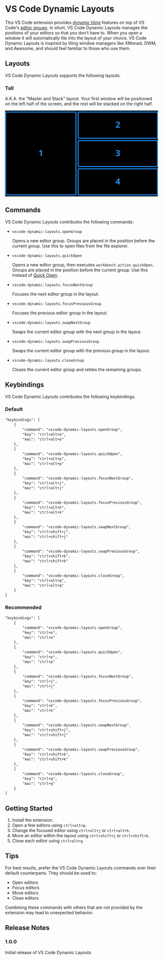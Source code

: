 # VS Code Dynamic Layouts

This VS Code extension provides [dynamic tiling](https://en.wikipedia.org/wiki/Dynamic_window_manager) features on top of VS Code's [editor groups](https://code.visualstudio.com/docs/getstarted/userinterface#_editor-groups). In short, VS Code Dynamic Layouts manages the positions of your editors so that you don't have to. When you open a window it will automatically tile into the layout of your choice. VS Code Dynamic Layouts is inspired by tiling window managers like XMonad, DWM, and Awesome, and should feel familiar to those who use them.

## Layouts
VS Code Dynamic Layouts supports the following layouts.
### Tall
A.K.A. the "Master and Stack" layout. Your first window will be positioned on the left half of the screen, and the rest will be stacked on the right half.

![feature X](images/layout-tall.svg)
## Commands
VS Code Dynamic Layouts contributes the following commands:

* `vscode-dynamic-layouts.openGroup`

    Opens a new editor group. Groups are placed in the position before the current group. Use this to open files from the file explorer.
* `vscode-dynamic-layouts.quickOpen`
    
    Opens a new editor group, then executes `workbench.action.quickOpen`. Groups are placed in the position before the current group. Use this instead of [Quick Open](https://code.visualstudio.com/docs/editor/editingevolved).
* `vscode-dynamic-layouts.focusNextGroup`

    Focuses the next editor group in the layout.
* `vscode-dynamic-layouts.focusPreviousGroup`

    Focuses the previous editor group in the layout.
* `vscode-dynamic-layouts.swapNextGroup`

    Swaps the current editor group with the next group in the layout.
* `vscode-dynamic-layouts.swapPreviousGroup`

    Swaps the current editor group with the previous group in the layout.
* `vscode-dynamic-layouts.closeGroup`

    Closes the current editor group and retiles the remaining groups.
## Keybindings
VS Code Dynamic Layouts contributes the following keybindings.
### Default
```
"keybindings": [
    {
        "command": "vscode-dynamic-layouts.openGroup",
        "key": "ctrl+alt+o",
        "mac": "ctrl+alt+o"
    },
    {
        "command": "vscode-dynamic-layouts.quickOpen",
        "key": "ctrl+alt+p",
        "mac": "ctrl+alt+p"
    },
    {
        "command": "vscode-dynamic-layouts.focusNextGroup",
        "key": "ctrl+alt+j",
        "mac": "ctrl+alt+j"
    },
    {
        "command": "vscode-dynamic-layouts.focusPreviousGroup",
        "key": "ctrl+alt+k",
        "mac": "ctrl+alt+k"
    },
    {
        "command": "vscode-dynamic-layouts.swapNextGroup",
        "key": "ctrl+shift+j",
        "mac": "ctrl+shift+j"
    },
    {
        "command": "vscode-dynamic-layouts.swapPreviousGroup",
        "key": "ctrl+shift+k",
        "mac": "ctrl+shift+k"
    },
    {
        "command": "vscode-dynamic-layouts.closeGroup",
        "key": "ctrl+alt+q",
        "mac": "ctrl+alt+q"
    }
]
```
### Recommended
```
"keybindings": [
    {
        "command": "vscode-dynamic-layouts.openGroup",
        "key": "ctrl+o",
        "mac": "ctrl+o"
    },
    {
        "command": "vscode-dynamic-layouts.quickOpen",
        "key": "ctrl+p",
        "mac": "ctrl+p"
    },
    {
        "command": "vscode-dynamic-layouts.focusNextGroup",
        "key": "ctrl+j",
        "mac": "ctrl+j"
    },
    {
        "command": "vscode-dynamic-layouts.focusPreviousGroup",
        "key": "ctrl+k",
        "mac": "ctrl+k"
    },
    {
        "command": "vscode-dynamic-layouts.swapNextGroup",
        "key": "ctrl+shift+j",
        "mac": "ctrl+shift+j"
    },
    {
        "command": "vscode-dynamic-layouts.swapPreviousGroup",
        "key": "ctrl+shift+k",
        "mac": "ctrl+shift+k"
    },
    {
        "command": "vscode-dynamic-layouts.closeGroup",
        "key": "ctrl+q",
        "mac": "ctrl+q"
    }
]
```
## Getting Started
1. Install the extension.
2. Open a few editors using `ctrl+alt+p`.
3. Change the focused editor using `ctrl+alt+j` or `ctrl+alt+k`.
4. Move an editor within the layout using `ctrl+shift+j` or `ctrl+shift+k`.
5. Close each editor using `ctrl+alt+q`.


## Tips
For best results, prefer the VS Code Dynamic Layouts commands over their default counterparts. They should be used to:
- Open editors
- Focus editors
- Move editors
- Close editors

Combining these commands with others that are not provided by the extension may lead to unexpected behavior.
## Release Notes


### 1.0.0

Initial release of VS Code Dynamic Layouts